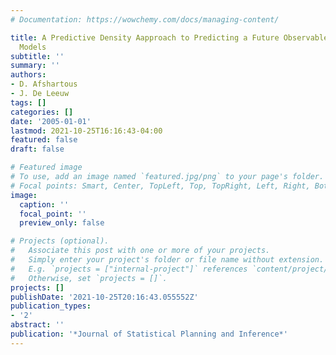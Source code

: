 ```yaml
---
# Documentation: https://wowchemy.com/docs/managing-content/

title: A Predictive Density Aapproach to Predicting a Future Observable in Multilevel
  Models
subtitle: ''
summary: ''
authors:
- D. Afshartous
- J. De Leeuw
tags: []
categories: []
date: '2005-01-01'
lastmod: 2021-10-25T16:16:43-04:00
featured: false
draft: false

# Featured image
# To use, add an image named `featured.jpg/png` to your page's folder.
# Focal points: Smart, Center, TopLeft, Top, TopRight, Left, Right, BottomLeft, Bottom, BottomRight.
image:
  caption: ''
  focal_point: ''
  preview_only: false

# Projects (optional).
#   Associate this post with one or more of your projects.
#   Simply enter your project's folder or file name without extension.
#   E.g. `projects = ["internal-project"]` references `content/project/deep-learning/index.md`.
#   Otherwise, set `projects = []`.
projects: []
publishDate: '2021-10-25T20:16:43.055552Z'
publication_types:
- '2'
abstract: ''
publication: '*Journal of Statistical Planning and Inference*'
---
```

